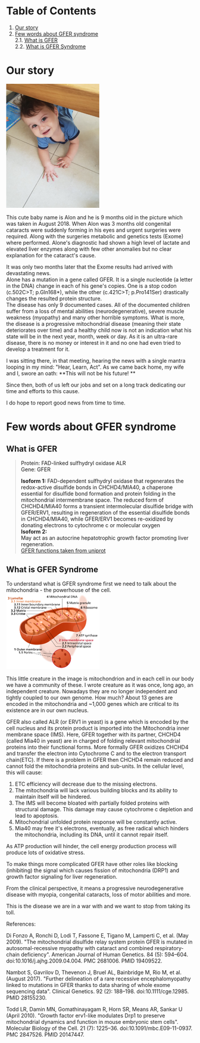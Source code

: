 # Table of Contents    
1. [Our story](#Our_story)  
2. [Few words about GFER syndrome](#Few_words_about_GFER_syndrome)   
2.1. [What is GFER](#What_is_GFER)   
2.2. [What is GFER Syndrome](#What_is_GFER_Syndrome)   
  
# Our story   
<a name="Our_story"/>  

<img src="./Images/IMG-20180821.jpg" width="250">  
  
This cute baby name is Alon and he is 9 months old in the picture which was taken in August 2018. When Alon was 3 months old congenital cataracts were suddenly forming in his eyes and urgent surgeries were required. Along with the surgeries metabolic and genetics tests (Exome) where performed. Alone's diagnostic had shown a high level of lactate and elevated liver enzymes along with few other anomalies but no clear explanation for the cataract's cause. 
  
It was only two months later that the Exome results had arrived with devastating news.  
Alone has a mutation in a gene called GFER. It is a single nucleotide (a letter in the DNA) change in each of his gene's copies. One is a stop codon (c.502C>T; p.Gln168*), while the other (c.421C>T; p.Pro141Ser) drastically changes the resulted protein structure.  
The disease has only 9 documented cases. All of the documented children suffer from a loss of mental abilities (neurodegenerative), severe muscle weakness (myopathy) and many other horrible symptoms. What is more, the disease is a progressive mitochondrial disease (meaning their state deteriorates over time) and a healthy child now is not an indication what his state will be in the next year, month, week or day. As it is an ultra-rare disease, there is no money or interest in it and no one had even tried to develop a treatment for it.

I was sitting there, in that meeting, hearing the news with a single mantra looping in my mind: "Hear, Learn, Act". As we came back home, my wife and I, swore an oath:
**This will not be his future! **

Since then, both of us left our jobs and set on a long track dedicating our time and efforts to this cause.
 
I do hope to report good news from time to time.

# Few words about GFER syndrome  
<a name="Few_words_about_GFER_syndrome"/>  
  
## What is GFER 
<a name="What_is_GFER"/>  

> Protein: FAD-linked sulfhydryl oxidase ALR  
> Gene: GFER
>  
>**Isoform 1:**
 FAD-dependent sulfhydryl oxidase that regenerates the redox-active disulfide bonds in CHCHD4/MIA40, a chaperone 
essential for disulfide bond formation and protein folding in the mitochondrial intermembrane space. The reduced form 
of CHCHD4/MIA40 forms a transient intermolecular disulfide bridge with GFER/ERV1, resulting in regeneration of the 
essential disulfide bonds in CHCHD4/MIA40, while GFER/ERV1 becomes re-oxidized by donating electrons to cytochrome c or 
molecular oxygen   
**Isoform 2:**  
May act as an autocrine hepatotrophic growth factor promoting liver regeneration.  
[GFER functions taken from uniprot](https://www.uniprot.org/uniprot/P55789)
  
## What is GFER Syndrome  
<a name="What_is_GFER_Syndrome"/>  

To understand what is GFER syndrome first we need to talk about the mitochondria - the powerhouse of the cell.
<img src="./Images/Mitochondrion_mini.png" width="250">

This little creature in the image is mitochondrion and in each cell in our body we have a community of these. 
I wrote creature as it was once, long ago, an independent creature. 
Nowadays they are no longer independent and tightly coupled to our own genome. 
How much? About 13 genes are encoded in the mitochondria and ~1,000 genes which are critical to its 
existence are in our own nucleus. 
  
GFER also called ALR (or ERV1 in yeast) is a gene which is encoded by the cell nucleus and its protein product 
is imported into the Mitochondria inner membrane space (IMS). Here, GFER together with its partner, CHCHD4 
(called Mia40 in yeast) are in charged of folding relevant mitochondrial proteins into their functional forms. 
More formally GFER oxidizes CHCHD4 and transfer the electron into Cytochrome C and to the electron transport chain(ETC).
If there is a problem in GFER then CHCHD4 remain reduced and cannot fold the mitochondria proteins and sub-units. 
In the cellular level, this will cause:

1. ETC efficiency will decrease due to the missing electrons.
1. The mitochondria will lack various building blocks and its ability to maintain itself will be hindered.
1. The IMS will become bloated with partially folded proteins with structural damage. This damage may cause 
cytochrome c depletion and lead to apoptosis.
1. Mitochondrial unfolded protein response will be constantly active.
1. Mia40 may free it's electrons, eventually, as free radical which hinders the mitochondria, 
including its DNA, until it cannot repair itself.

As ATP production will hinder, the cell energy production process will produce lots of oxidative stress.
  
To make things more complicated GFER have other roles like blocking (inhibiting) the signal which causes fission 
of mitochondria (DRP1) and growth factor signaling for liver regeneration.
  
From the clinical perspective, it means a progressive neurodegenerative disease with myopia, congenital cataracts, loss of motor abilities and more.
  
This is the disease we are in a war with and we want to stop from taking its toll.
 
 References:
 
 Di Fonzo A, Ronchi D, Lodi T, Fassone E, Tigano M, Lamperti C, et al. (May 2009). "The mitochondrial disulfide relay system protein GFER is mutated in autosomal-recessive myopathy with cataract and combined respiratory-chain deficiency". American Journal of Human Genetics. 84 (5): 594–604. doi:10.1016/j.ajhg.2009.04.004. PMC 2681006. PMID 19409522.
 
 Nambot S, Gavrilov D, Thevenon J, Bruel AL, Bainbridge M, Rio M, et al. (August 2017). "Further delineation of a rare recessive encephalomyopathy linked to mutations in GFER thanks to data sharing of whole exome sequencing data". Clinical Genetics. 92 (2): 188–198. doi:10.1111/cge.12985. PMID 28155230.
 
 Todd LR, Damin MN, Gomathinayagam R, Horn SR, Means AR, Sankar U (April 2010). "Growth factor erv1-like modulates Drp1 to preserve mitochondrial dynamics and function in mouse embryonic stem cells". Molecular Biology of the Cell. 21 (7): 1225–36. doi:10.1091/mbc.E09-11-0937. PMC 2847526. PMID 20147447.
 

